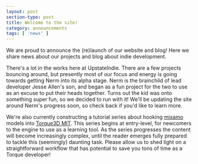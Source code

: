 ```yaml
---
layout: post
section-type: post
title: Welcome to the site!
category: announcements
tags: [ 'news' ]
---
```


We are proud to announce the (re)launch of our website and blog! Here we share news about our projects and blog about indie development.

There's a lot in the works here at UpstateIndie. There are a few projects bouncing around, but presently most of our focus and energy is going towards getting Nerm into its alpha stage. Nerm is the brainchild of lead developer Jesse Allen's son, and began as a fun project for the two to use as an excuse to put their heads together. Turns out the kid was onto something super fun, so we decided to run with it! We'll be updating the site around Nerm's progress soon, so check back if you'd like to learn more.

We're also currently constructing a tutorial series about hooking [mixamo](https://www.mixamo.com/#/) models into [Torque3D MIT](http://torque3d.org/). This series begins at entry-level, for newcomers to the engine to use as a learning tool. As the series progresses the content will become increasingly complex, until the reader emerges fully prepared to tackle this (seemingly) daunting task. Please allow us to shed light on a straightforward workflow that has potential to save you tons of time as a Torque developer!
